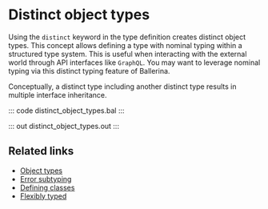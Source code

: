 # Distinct object types

Using the `distinct` keyword in the type definition creates distinct object types. This concept allows defining a type with nominal typing within a structured type system. This is useful when interacting with the external world through API interfaces like `GraphQL`. You may want to leverage nominal typing via this distinct typing feature of Ballerina.

Conceptually, a distinct type including another distinct type results in multiple interface inheritance.

::: code distinct_object_types.bal :::

::: out distinct_object_types.out :::

## Related links
- [Object types](/learn/by-example/object-types/)
- [Error subtyping](/learn/by-example/error-subtyping/)
- [Defining classes](/learn/by-example/defining-classes/)
- [Flexibly typed](https://ballerina.io/why-ballerina/flexibly-typed/)
